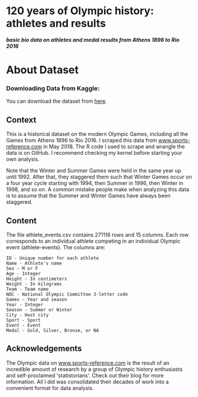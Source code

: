 # 120 years of Olympic history: athletes and results

***basic bio data on athletes and medal results from Athens 1896 to Rio 2016***

# About Dataset

### Downloading Data from Kaggle:
You can download the dataset from [here](https://www.kaggle.com/datasets/heesoo37/120-years-of-olympic-history-athletes-and-results/).

## Context

This is a historical dataset on the modern Olympic Games, including all the Games from Athens 1896 to Rio 2016. I scraped this data from www.sports-reference.com in May 2018. The R code I used to scrape and wrangle the data is on GitHub. I recommend checking my kernel before starting your own analysis.

Note that the Winter and Summer Games were held in the same year up until 1992. After that, they staggered them such that Winter Games occur on a four year cycle starting with 1994, then Summer in 1996, then Winter in 1998, and so on. A common mistake people make when analyzing this data is to assume that the Summer and Winter Games have always been staggered.

## Content

The file athlete_events.csv contains 271116 rows and 15 columns. Each row corresponds to an individual athlete competing in an individual Olympic event (athlete-events). The columns are:

    ID - Unique number for each athlete
    Name - Athlete's name
    Sex - M or F
    Age - Integer
    Height - In centimeters
    Weight - In kilograms
    Team - Team name
    NOC - National Olympic Committee 3-letter code
    Games - Year and season
    Year - Integer
    Season - Summer or Winter
    City - Host city
    Sport - Sport
    Event - Event
    Medal - Gold, Silver, Bronze, or NA

## Acknowledgements
The Olympic data on www.sports-reference.com is the result of an incredible amount of research by a group of Olympic history enthusiasts and self-proclaimed 'statistorians'. Check out their blog for more information. All I did was consolidated their decades of work into a convenient format for data analysis.

